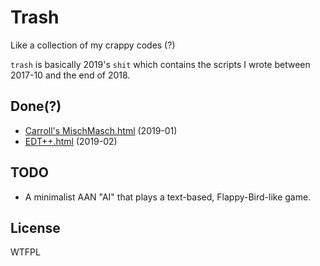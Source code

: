 # Trash
Like a collection of my crappy codes (?)

`trash` is basically 2019's `shit` which contains the scripts I wrote between 2017-10 and the end of 2018.

## Done(?)
- [Carroll's MischMasch.html](https://dreamski21.github.io/trash/2019-01/mischmasch.html) (2019-01)
- [EDT++.html](https://dreamski21.github.io/trash/2019-02/edt++.html) (2019-02)

## TODO
- A minimalist AAN "AI" that plays a text-based, Flappy-Bird-like game.

## License
WTFPL
